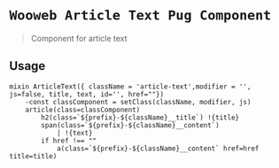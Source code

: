 # `Wooweb Article Text Pug Component`

> Component for article text

## Usage

```
mixin ArticleText({ className = 'article-text',modifier = '', js=false, title, text, id='', href=""})
    -const classComponent = setClass(className, modifier, js)
    article(class=classComponent)
        h2(class=`${prefix}-${className}__title`) !{title}
        span(class=`${prefix}-${className}__content`)
            | !{text}
        if href !== ""
            a(class=`${prefix}-${className}__content` href=href title=title)

```
